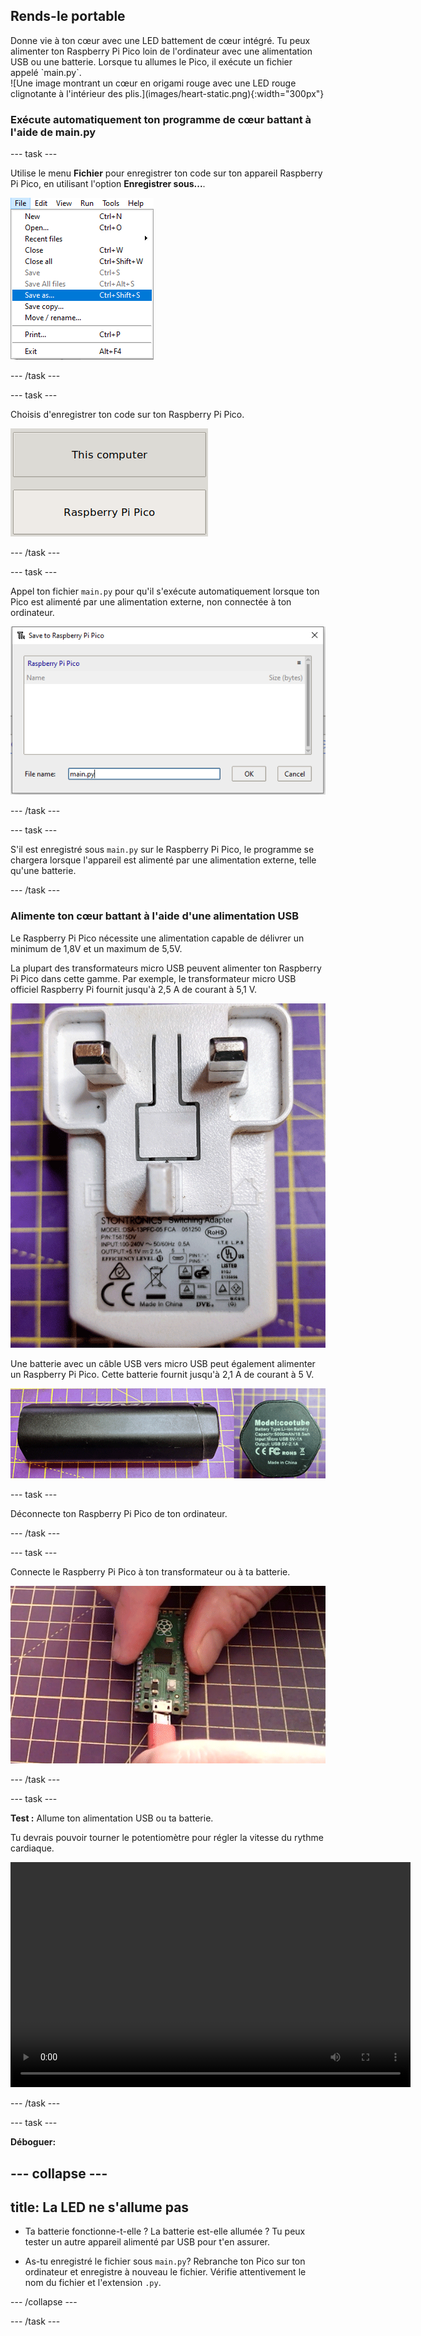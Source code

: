 ## Rends-le portable

<div style="display: flex; flex-wrap: wrap">
<div style="flex-basis: 200px; flex-grow: 1; margin-right: 15px;">
Donne vie à ton cœur avec une LED battement de cœur intégré. Tu peux alimenter ton Raspberry Pi Pico loin de l'ordinateur avec une alimentation USB ou une batterie. Lorsque tu allumes le Pico, il exécute un fichier appelé `main.py`. 
</div>
<div>
![Une image montrant un cœur en origami rouge avec une LED rouge clignotante à l'intérieur des plis.](images/heart-static.png){:width="300px"}
</div>
</div>

### Exécute automatiquement ton programme de cœur battant à l'aide de main.py

--- task ---

Utilise le menu **Fichier** pour enregistrer ton code sur ton appareil Raspberry Pi Pico, en utilisant l'option **Enregistrer sous...**.

![Le menu Fichier dans Thonny affiché, avec l'option Enregistrer sous en surbrillance.](images/file_menu.png)

--- /task ---

--- task ---

Choisis d'enregistrer ton code sur ton Raspberry Pi Pico.

![Possibilité de choisir d'enregistrer sur l'ordinateur ou sur le Pico affiché.](images/save_to_pico.png)

--- /task ---

--- task ---

Appel ton fichier `main.py` pour qu'il s'exécute automatiquement lorsque ton Pico est alimenté par une alimentation externe, non connectée à ton ordinateur.

![L'option de menu Enregistrer, avec main.py choisi comme nom de fichier.](images/main.png)

--- /task ---

--- task ---

S'il est enregistré sous `main.py` sur le Raspberry Pi Pico, le programme se chargera lorsque l'appareil est alimenté par une alimentation externe, telle qu'une batterie.

--- /task ---

### Alimente ton cœur battant à l'aide d'une alimentation USB

Le Raspberry Pi Pico nécessite une alimentation capable de délivrer un minimum de 1,8V et un maximum de 5,5V.

La plupart des transformateurs micro USB peuvent alimenter ton Raspberry Pi Pico dans cette gamme. Par exemple, le transformateur micro USB officiel Raspberry Pi fournit jusqu'à 2,5 A de courant à 5,1 V.

![Alimentation électrique Raspberry Pi officielle illustrée du côté de la fiche.](images/transformer.png)

Une batterie avec un câble USB vers micro USB peut également alimenter un Raspberry Pi Pico. Cette batterie fournit jusqu'à 2,1 A de courant à 5 V.

![Une batterie générique montrant le côté et les spécifications techniques.](images/battery_pack.png)

--- task ---

Déconnecte ton Raspberry Pi Pico de ton ordinateur.

--- /task ---

--- task ---

Connecte le Raspberry Pi Pico à ton transformateur ou à ta batterie.

![Un micro-USB étant connecté au Raspberry Pi Pico.](images/connect-micro-usb.gif)

--- /task ---

--- task ---

**Test :** Allume ton alimentation USB ou ta batterie.

Tu devrais pouvoir tourner le potentiomètre pour régler la vitesse du rythme cardiaque.

<video width="640" height="360" controls>
<source src="images/beating-heart.mp4" type="video/mp4">
Ton navigateur ne prend pas en charge la vidéo WebM, essaye FireFox ou Chrome
</video>

--- /task ---

--- task ---

**Déboguer:**

--- collapse ---
---
title: La LED ne s'allume pas
---

+ Ta batterie fonctionne-t-elle ? La batterie est-elle allumée ? Tu peux tester un autre appareil alimenté par USB pour t'en assurer.

+ As-tu enregistré le fichier sous `main.py`? Rebranche ton Pico sur ton ordinateur et enregistre à nouveau le fichier. Vérifie attentivement le nom du fichier et l'extension `.py`.

--- /collapse ---

--- /task ---


